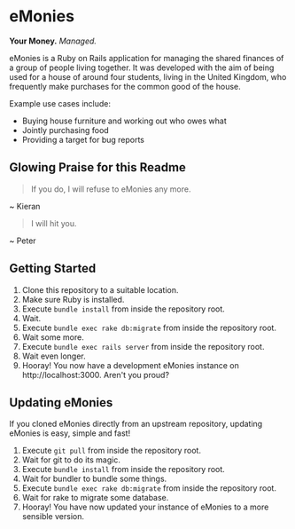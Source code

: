 eMonies
=======

**Your Money.** *Managed.*

eMonies is a Ruby on Rails application for managing the shared finances of a group of people living together.
It was developed with the aim of being used for a house of around four students, living in the United Kingdom,
who frequently make purchases for the common good of the house.

Example use cases include:

* Buying house furniture and working out who owes what
* Jointly purchasing food
* Providing a target for bug reports

Glowing Praise for this Readme
------------------------------

> If you do, I will refuse to eMonies any more.

~ Kieran

> I will hit you.

~ Peter

Getting Started
---------------

1. Clone this repository to a suitable location.
2. Make sure Ruby is installed.
3. Execute `bundle install` from inside the repository root.
4. Wait.
5. Execute `bundle exec rake db:migrate` from inside the repository root.
6. Wait some more.
7. Execute `bundle exec rails server` from inside the repository root.
8. Wait even longer.
9. Hooray! You now have a development eMonies instance on http://localhost:3000. Aren't you proud?

Updating eMonies
----------------

If you cloned eMonies directly from an upstream repository, updating eMonies is easy, simple and fast!

1. Execute `git pull` from inside the repository root.
2. Wait for git to do its magic.
3. Execute `bundle install` from inside the repository root.
4. Wait for bundler to bundle some things.
5. Execute `bundle exec rake db:migrate` from inside the repository root.
6. Wait for rake to migrate some database.
7. Hooray! You have now updated your instance of eMonies to a more sensible version.
